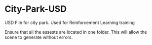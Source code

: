 # City-Park-USD
USD File for city park. Used for Reinforcement Learning training


Ensure that all the assests are located in one folder. This will allow the scene to generate without errors.
